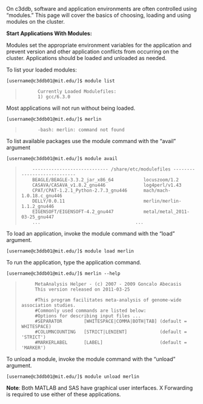 On c3ddb, software and application environments are often controlled using “modules.” This page will cover the basics of choosing, loading and using modules on the cluster.

**Start Applications With Modules:**

Modules set the appropriate environment variables for the application and prevent version and other application conflicts from occurring on the cluster. Applications should be loaded and unloaded as needed.

To list your loaded modules:

`[username@c3ddb01@mit.edu/]$ module list`


>           Currently Loaded Modulefiles:
>           1) gcc/6.3.0

Most applications will not run without being loaded.

`[username@c3ddb01@mit.edu/]$ merlin`

>           -bash: merlin: command not found

To list available packages use the module command with the “avail” argument

`[username@c3ddb01@mit.edu/]$ module avail`

>         ---------------------------- /share/etc/modulefiles ----------------------------
>         BEAGLE/BEAGLE-3.3.2_jar_x86_64           locuszoom/1.2
>         CASAVA/CASAVA_v1.8.2_gnu446              log4perl/v1.43
>         CPAT/CPAT-1.2.1_Python-2.7.3_gnu446      mach/mach-1.0.18.c_gnu446
>         DELLY/0.0.11                             merlin/merlin-1.1.2_gnu446
>         EIGENSOFT/EIGENSOFT-4.2_gnu447           metal/metal_2011-03-25_gnu447
>         ...                                   ...
 
To load an application, invoke the module command with the “load” argument.

`[username@c3ddb01@mit.edu/]$ module load merlin`

To run the application, type the application command.

`[username@c3ddb01@mit.edu/]$ merlin --help`
 
>          MetaAnalysis Helper - (c) 2007 - 2009 Goncalo Abecasis
>          This version released on 2011-03-25
> 
>          #This program facilitates meta-analysis of genome-wide association studies.
>          #Commonly used commands are listed below:
>          #Options for describing input files ...
>          #SEPARATOR        [WHITESPACE|COMMA|BOTH|TAB] (default = WHITESPACE)
>          #COLUMNCOUNTING   [STRICT|LENIENT]            (default = 'STRICT')
>          #MARKERLABEL      [LABEL]                     (default = 'MARKER')

To unload a module, invoke the module command with the “unload” argument.

`[username@c3ddb01@mit.edu/]$ module unload merlin`

**Note**: Both MATLAB and SAS have graphical user interfaces. X Forwarding is required to use either of these applications.
